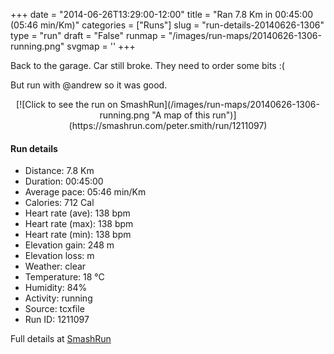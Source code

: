 +++
date = "2014-06-26T13:29:00-12:00"
title = "Ran 7.8 Km in 00:45:00 (05:46 min/Km)"
categories = ["Runs"]
slug = "run-details-20140626-1306"
type = "run"
draft = "False"
runmap = "/images/run-maps/20140626-1306-running.png"
svgmap = '<polyline points="57 1, 57 0, 56 1, 40 16, 35 23, 31 35, 34 40, 30 47, 30 49, 35 53, 35 59, 32 68, 33 75, 34 77, 35 82, 32 87, 32 93, 37 93, 38 96, 43 97, 44 100, 56 99, 58 94, 58 91, 60 83, 64 68, 69 47, 69 45, 69 44, 69 44, 66 43">'
+++

Back to the garage. Car still broke. They need to order some bits :(

But run with @andrew so it was good. 



<!--more-->

<center>
[![Click to see the run on SmashRun](/images/run-maps/20140626-1306-running.png "A map of this run")](https://smashrun.com/peter.smith/run/1211097)
</center>

#### Run details

* Distance: 7.8 Km
* Duration: 00:45:00
* Average pace: 05:46 min/Km
* Calories: 712 Cal
* Heart rate (ave): 138 bpm
* Heart rate (max): 138 bpm
* Heart rate (min): 138 bpm
* Elevation gain: 248 m
* Elevation loss:  m
* Weather: clear
* Temperature: 18 &deg;C
* Humidity: 84%
* Activity: running
* Source: tcxfile
* Run ID: 1211097

Full details at [SmashRun](https://smashrun.com/peter.smith/run/1211097)